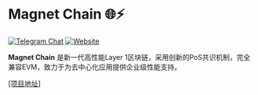 # Magnet Chain 🌐⚡

[![Telegram Chat](https://img.shields.io/badge/Telegram-Magnet_Chain-blue.svg?logo=telegram)](https://t.me/magnet_chain_official)
[![Website](https://img.shields.io/badge/Website-Explore-brightgreen)](https://www.magnetchain.xyz)

**Magnet Chain** 是新一代高性能Layer 1区块链，采用创新的PoS共识机制，完全兼容EVM，致力于为去中心化应用提供企业级性能支持。

[[项目地址]](https://github.com/MagnetChain/MagnetChain/)
